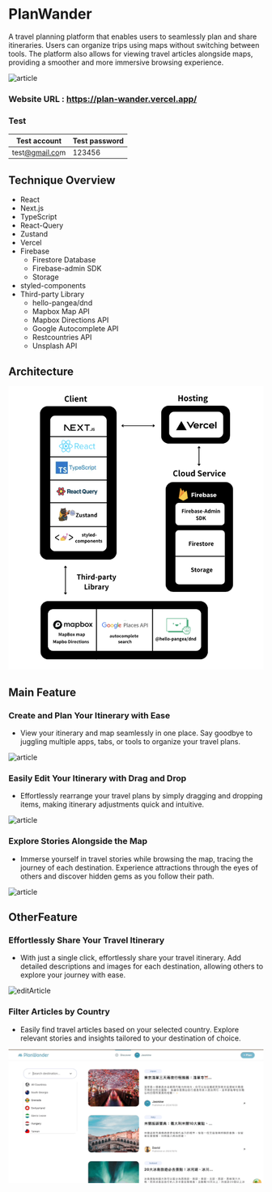 # PlanWander

A travel planning platform that enables users to seamlessly plan and share itineraries. 
Users can organize trips using maps without switching between tools. The platform also allows for viewing travel articles alongside maps, providing a smoother and more immersive browsing experience.

![article](/images/landing.png)

### Website URL : https://plan-wander.vercel.app/

### Test

| Test account                              | Test password |
| ----------------------------------------- | ------------- |
| test[@gmail.co](mailto:Alanna@gmail.com)m | 123456        |

## **Technique Overview**

- React
- Next.js
- TypeScript
- React-Query
- Zustand
- Vercel
- Firebase
  - Firestore Database
  - Firebase-admin SDK
  - Storage
- styled-components
- Third-party Library
  - hello-pangea/dnd
  - Mapbox Map API
  - Mapbox Directions API
  - Google Autocomplete API
  - Restcountries API
  - Unsplash API

## **Architecture**

![article](/images/architecture.png)

## Main Feature

### Create and Plan Your Itinerary with Ease

- View your itinerary and map seamlessly in one place. Say goodbye to juggling multiple apps, tabs, or tools to organize your travel plans.

![article](/images/demo_search.gif)

### **Easily Edit Your Itinerary with Drag and Drop**

- Effortlessly rearrange your travel plans by simply dragging and dropping items, making itinerary adjustments quick and intuitive.

![article](/images/demo_drag.gif)

### **Explore Stories Alongside the Map**

- Immerse yourself in travel stories while browsing the map, tracing the journey of each destination. Experience attractions through the eyes of others and discover hidden gems as you follow their path.

![article](/images/demo_article.gif)

## OtherFeature

### Effortlessly Share Your Travel Itinerary

- With just a single click, effortlessly share your travel itinerary. Add detailed descriptions and images for each destination, allowing others to explore your journey with ease.

![editArticle](/images/demo_editArticle.gif)

### **Filter Articles by Country**

- Easily find travel articles based on your selected country. Explore relevant stories and insights tailored to your destination of choice.

![filter](/images/demo_filter.gif)
